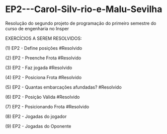 # EP2---Carol-Silv-rio-e-Malu-Sevilha
Resolução do segundo projeto de programação do primeiro semestre do curso de engenharia no Insper

EXERCÍCIOS A SEREM RESOLVIDOS:

(1) EP2 - Define posições #Resolvido

(2) EP2 - Preenche Frota #Resolvido

(3) EP2 - Faz jogada #Resolvido

(4) EP2 - Posiciona Frota #Resolvido

(5) EP2 - Quantas embarcações afundadas? #Resolvido

(6) EP2 - Posição Válida #Resolvido

(7) EP2 - Posicionando Frota #Resolvido

(8) EP2 - Jogadas do jogador

(9) EP2 - Jogadas do Oponente